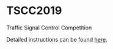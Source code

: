 # TSCC2019
Traffic Signal Control Competition

Detailed instructions can be found [here](https://github.com/tianrang-intelligence/TSCC2019/wiki/Traffic-Signal-Control-Competition-@2050).
